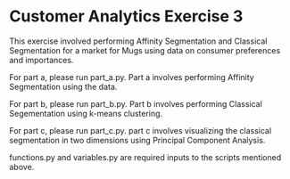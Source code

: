 # Customer Analytics Exercise 3

This exercise involved performing Affinity Segmentation and Classical Segmentation for a market for Mugs using data on consumer preferences and importances.

For part a, please run part_a.py. Part a involves performing Affinity Segmentation using the data.

For part b, please run part_b.py. Part b involves performing Classical Segementation using k-means clustering.

For part c, please run part_c.py. part c involves visualizing the classical segmentation in two dimensions using Principal Component Analysis.

functions.py and variables.py are required inputs to the scripts mentioned above.
